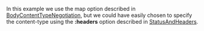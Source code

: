 In this example we use the map option described in [BodyContentTypeNegotiation](#BodyContentTypeNegotiation), but we could have easily chosen to specify the content-type using the __:headers__ option described in [StatusAndHeaders](#StatusAndHeaders).

<resource-map/>

<request/>

<response/>
